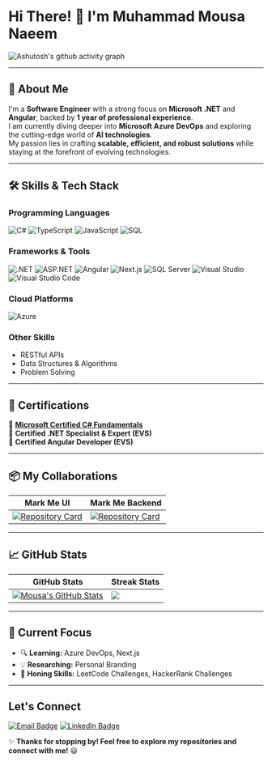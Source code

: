# Hi There! 👋 I'm **Muhammad Mousa Naeem**  

![Ashutosh's github activity graph](https://github-readme-activity-graph.vercel.app/graph?username=muhammad-mousa&theme=minimal&hide_border=true&area=true)  

---

## 🚀 About Me  

I'm a **Software Engineer** with a strong focus on **Microsoft .NET** and **Angular**, backed by **1 year of professional experience**.  
I am currently diving deeper into **Microsoft Azure DevOps** and exploring the cutting-edge world of **AI technologies**.  
My passion lies in crafting **scalable, efficient, and robust solutions** while staying at the forefront of evolving technologies.  

---

## 🛠️ Skills & Tech Stack  

### **Programming Languages**  
![C#](https://img.shields.io/badge/C%23-239120?style=for-the-badge&logo=c-sharp&logoColor=white)
![TypeScript](https://img.shields.io/badge/TypeScript-3178C6?style=for-the-badge&logo=typescript&logoColor=white)
![JavaScript](https://img.shields.io/badge/JavaScript-F7DF1E?style=for-the-badge&logo=javascript&logoColor=black)
![SQL](https://img.shields.io/badge/SQL-CC2927?style=for-the-badge&logo=microsoft-sql-server&logoColor=white)

### **Frameworks & Tools**  
![.NET](https://img.shields.io/badge/.NET-512BD4?style=for-the-badge&logo=dotnet&logoColor=white)
![ASP.NET](https://img.shields.io/badge/ASP.NET-5C2D91?style=for-the-badge&logo=dotnet&logoColor=white)
![Angular](https://img.shields.io/badge/Angular-DD0031?style=for-the-badge&logo=angular&logoColor=white)
![Next.js](https://img.shields.io/badge/Next.js-000000?style=for-the-badge&logo=nextdotjs&logoColor=white)
![SQL Server](https://img.shields.io/badge/SQL_Server-CC2927?style=for-the-badge&logo=microsoft-sql-server&logoColor=white)
![Visual Studio](https://img.shields.io/badge/Visual_Studio-5C2D91?style=for-the-badge&logo=visual-studio&logoColor=white)
![Visual Studio Code](https://img.shields.io/badge/Visual_Studio_Code-007ACC?style=for-the-badge&logo=visual-studio-code&logoColor=white)

### **Cloud Platforms**  
![Azure](https://img.shields.io/badge/Microsoft_Azure-0078D4?style=for-the-badge&logo=microsoft-azure&logoColor=white)

### **Other Skills**  
- RESTful APIs  
- Data Structures & Algorithms
- Problem Solving

---

## 📜 Certifications  

🏅 [**Microsoft Certified C# Fundamentals**](https://devblogs.microsoft.com/dotnet/announcing-foundational-csharp-certification/?wt.mc_id=studentamb_437139)  
🏅 **Certified .NET Specialist & Expert (EVS)**  
🏅 **Certified Angular Developer (EVS)**  

---

## 📦 My Collaborations  

| Mark Me UI                                                                 | Mark Me Backend                                                                 |
|----------------------------------------------------------------------------|--------------------------------------------------------------------------------|
| [![Repository Card](https://github-readme-stats.vercel.app/api/pin/?username=ZU3AIRE&repo=mark-me&theme=solarized-light)](https://github.com/ZU3AIRE/mark-me.UI) | [![Repository Card](https://github-readme-stats.vercel.app/api/pin/?username=ZU3AIRE&repo=markme&theme=solarized-light)](https://github.com/ZU3AIRE/MarkMe.Backend) |

---

## 📈 GitHub Stats  

| GitHub Stats                                                                 | Streak Stats                                                                 |
|------------------------------------------------------------------------------|------------------------------------------------------------------------------|
| [![Mousa's GitHub Stats](https://github-readme-stats.vercel.app/api?username=muhammad-mousa&show_icons=true&theme=solarized-light&cache_seconds=40)](https://linkedin.com/in/muhammad-mousa-naeem) | [![](https://streak-stats.demolab.com/?user=muhammad-mousa&theme=solarized-light)](https://linkedin.com/in/muhammad-mousa-naeem) |

---

## 🎯 Current Focus  

- 🔍 **Learning:** Azure DevOps, Next.js  
- 💡 **Researching:** Personal Branding  
- 🔧 **Honing Skills:** LeetCode Challenges, HackerRank Challenges  

---

## Let's Connect  

[![Email Badge](https://img.shields.io/badge/Email-D14836?style=for-the-badge&logo=gmail&logoColor=white)](mailto:mousa.naeem.01@outlook.com)
[![LinkedIn Badge](https://img.shields.io/badge/LinkedIn-0077B5?style=for-the-badge&logo=linkedin&logoColor=white)](https://linkedin.com/in/muhammad-mousa-naeem)  

✨ **Thanks for stopping by! Feel free to explore my repositories and connect with me!** 😃  
